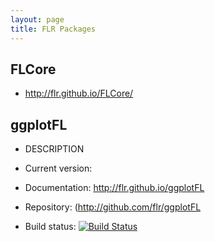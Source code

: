 ```yaml
---
layout: page
title: FLR Packages
---
```


## FLCore

- http://flr.github.io/FLCore/

## ggplotFL

- DESCRIPTION

- Current version:

- Documentation: http://flr.github.io/ggplotFL

- Repository: (http://github.com/flr/ggplotFL

- Build status: [![Build Status](https://travis-ci.org/flr/ggplotFL.svg?branch=master)](https://travis-ci.org/flr/ggplotFL)

